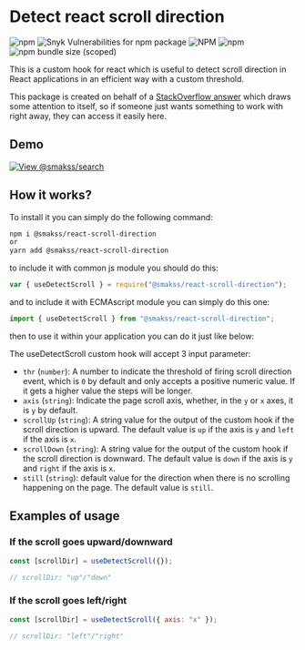 # Detect react scroll direction

![npm](https://img.shields.io/npm/v/@smakss/react-scroll-direction) ![Snyk Vulnerabilities for npm package](https://img.shields.io/snyk/vulnerabilities/npm/@smakss/react-scroll-direction) ![NPM](https://img.shields.io/npm/l/@smakss/react-scroll-direction) ![npm](https://img.shields.io/npm/dt/@smakss/react-scroll-direction) ![npm bundle size (scoped)](https://img.shields.io/bundlephobia/min/@smakss/react-scroll-direction)

This is a custom hook for react which is useful to detect scroll direction in React applications in an efficient way with a custom threshold.

This package is created on behalf of a [StackOverflow answer](https://stackoverflow.com/a/62497293/11908502) which draws some attention to itself, so if someone just wants something to work with right away, they can access it easily here.

## Demo

[![View @smakss/search](https://codesandbox.io/static/img/play-codesandbox.svg)](https://codesandbox.io/s/react-scroll-direction-tclwvp?fontsize=14&hidenavigation=1&theme=dark)

## How it works?

To install it you can simply do the following command:

```bash
npm i @smakss/react-scroll-direction
or
yarn add @smakss/react-scroll-direction
```

to include it with common js module you should do this:

```js
var { useDetectScroll } = require("@smakss/react-scroll-direction");
```

and to include it with ECMAscript module you can simply do this one:

```js
import { useDetectScroll } from "@smakss/react-scroll-direction";
```

then to use it within your application you can do it just like below:

The useDetectScroll custom hook will accept 3 input parameter:

- `thr` (`number`): A number to indicate the threshold of firing scroll direction event, which is `0` by default and only accepts a positive numeric value. If it gets a higher value the steps will be longer.
- `axis` (`string`): Indicate the page scroll axis, whether, in the `y` or `x` axes, it is `y` by default.
- `scrollUp` (`string`): A string value for the output of the custom hook if the scroll direction is upward. The default value is `up` if the axis is `y` and `left` if the axis is `x`.
- `scrollDown` (`string`): A string value for the output of the custom hook if the scroll direction is downward. The default value is `down` if the axis is `y` and `right` if the axis is `x`.
- `still` (`string`): default value for the direction when there is no scrolling happening on the page. The default value is `still`.

## Examples of usage

### If the scroll goes upward/downward

```js
const [scrollDir] = useDetectScroll({});

// scrollDir: "up"/"down"
```

### If the scroll goes left/right

```js
const [scrollDir] = useDetectScroll({ axis: "x" });

// scrollDir: "left"/"right"
```
